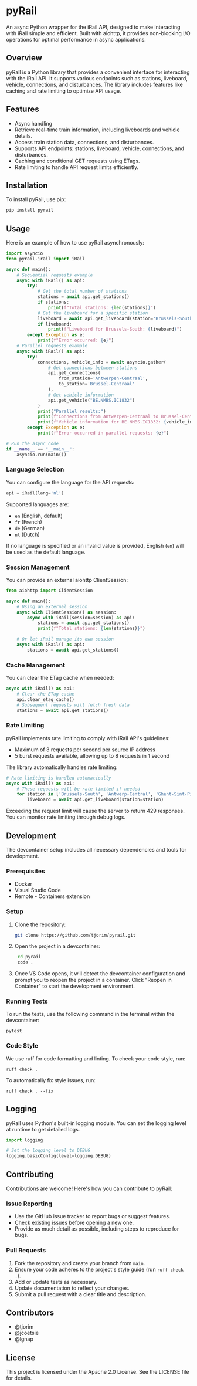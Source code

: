 # pyRail

An async Python wrapper for the iRail API, designed to make interacting with iRail simple and efficient.
Built with aiohttp, it provides non-blocking I/O operations for optimal performance in async applications.

## Overview

pyRail is a Python library that provides a convenient interface for interacting with the iRail API. It supports various endpoints such as stations, liveboard, vehicle, connections, and disturbances. The library includes features like caching and rate limiting to optimize API usage.

## Features

- Async handling
- Retrieve real-time train information, including liveboards and vehicle details.
- Access train station data, connections, and disturbances.
- Supports API endpoints: stations, liveboard, vehicle, connections, and disturbances.
- Caching and conditional GET requests using ETags.
- Rate limiting to handle API request limits efficiently.

## Installation

To install pyRail, use pip:

```bash
pip install pyrail
```

## Usage

Here is an example of how to use pyRail asynchronously:

```python
import asyncio
from pyrail.irail import iRail

async def main():
    # Sequential requests example
    async with iRail() as api:
        try:
            # Get the total number of stations
            stations = await api.get_stations()
            if stations:
                print(f"Total stations: {len(stations)}")
            # Get the liveboard for a specific station
            liveboard = await api.get_liveboard(station='Brussels-South')
            if liveboard:
                print(f"Liveboard for Brussels-South: {liveboard}")
        except Exception as e:
            print(f"Error occurred: {e}")
    # Parallel requests example
    async with iRail() as api:
        try:
            connections, vehicle_info = await asyncio.gather(
                # Get connections between stations
                api.get_connections(
                    from_station='Antwerpen-Centraal',
                    to_station='Brussel-Centraal'
                ),
                # Get vehicle information
                api.get_vehicle("BE.NMBS.IC1832")
            )
            print("Parallel results:")
            print(f"Connections from Antwerpen-Centraal to Brussel-Centraal: {connections}")
            print(f"Vehicle information for BE.NMBS.IC1832: {vehicle_info}")
        except Exception as e:
            print(f"Error occurred in parallel requests: {e}")

# Run the async code
if __name__ == "__main__":
    asyncio.run(main())
```

### Language Selection

You can configure the language for the API requests:

```python
api = iRail(lang='nl')
```

Supported languages are:

- `en` (English, default)
- `fr` (French)
- `de` (German)
- `nl` (Dutch)

If no language is specified or an invalid value is provided, English (`en`) will be used as the default language.

### Session Management

You can provide an external aiohttp ClientSession:

```python
from aiohttp import ClientSession

async def main():
    # Using an external session
    async with ClientSession() as session:
        async with iRail(session=session) as api:
            stations = await api.get_stations()
            print(f"Total stations: {len(stations)}")

    # Or let iRail manage its own session
    async with iRail() as api:
        stations = await api.get_stations()
```

### Cache Management

You can clear the ETag cache when needed:

```python
async with iRail() as api:
    # Clear the ETag cache
    api.clear_etag_cache()
    # Subsequent requests will fetch fresh data
    stations = await api.get_stations()
```

### Rate Limiting

pyRail implements rate limiting to comply with iRail API's guidelines:

- Maximum of 3 requests per second per source IP address
- 5 burst requests available, allowing up to 8 requests in 1 second

The library automatically handles rate limiting:

```python
# Rate limiting is handled automatically
async with iRail() as api:
    # These requests will be rate-limited if needed
    for station in ['Brussels-South', 'Antwerp-Central', 'Ghent-Sint-Pieters']:
        liveboard = await api.get_liveboard(station=station)
```

Exceeding the request limit will cause the server to return 429 responses. You can monitor rate limiting through debug logs.

## Development

The devcontainer setup includes all necessary dependencies and tools for development.

### Prerequisites

- Docker
- Visual Studio Code
- Remote - Containers extension

### Setup

1. Clone the repository:
   ```bash
   git clone https://github.com/tjorim/pyrail.git
   ```
2. Open the project in a devcontainer:
   ```bash
    cd pyrail
    code .
   ```
3. Once VS Code opens, it will detect the devcontainer configuration and prompt you to reopen the project in a container. Click "Reopen in Container" to start the development environment.

### Running Tests

To run the tests, use the following command in the terminal within the devcontainer:

```
pytest
```

### Code Style

We use ruff for code formatting and linting. To check your code style, run:

```
ruff check .
```

To automatically fix style issues, run:

```
ruff check . --fix
```

## Logging

pyRail uses Python's built-in logging module. You can set the logging level at runtime to get detailed logs.

```python
import logging

# Set the logging level to DEBUG
logging.basicConfig(level=logging.DEBUG)
```

## Contributing

Contributions are welcome! Here's how you can contribute to pyRail:

### Issue Reporting

- Use the GitHub issue tracker to report bugs or suggest features.
- Check existing issues before opening a new one.
- Provide as much detail as possible, including steps to reproduce for bugs.

### Pull Requests

1. Fork the repository and create your branch from `main`.
2. Ensure your code adheres to the project's style guide (run `ruff check .`).
3. Add or update tests as necessary.
4. Update documentation to reflect your changes.
5. Submit a pull request with a clear title and description.

## Contributors

- @tjorim
- @jcoetsie
- @lgnap

## License

This project is licensed under the Apache 2.0 License. See the LICENSE file for details.
